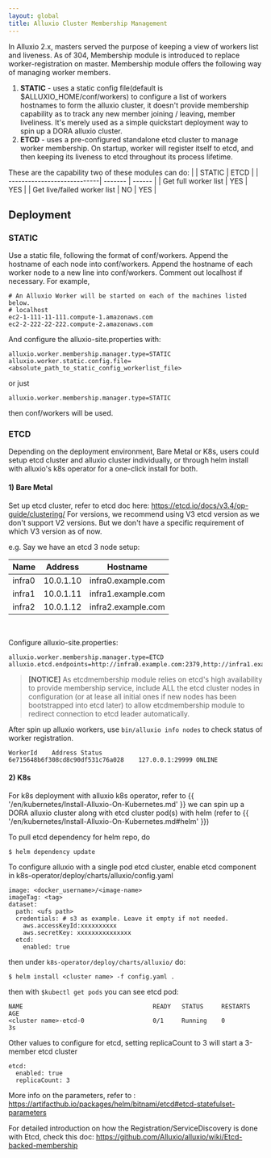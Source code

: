 ```yaml
---
layout: global
title: Alluxio Cluster Membership Management
---
```


In Alluxio 2.x, masters served the purpose of keeping a view of workers list and liveness. As of 304, Membership module is introduced to replace worker-registration on master.
Membership module offers the following way of managing worker members. 

1) **STATIC** - uses a static config file(default is $ALLUXIO_HOME/conf/workers) to configure a list of workers hostnames to form the alluxio cluster, it doesn't provide membership capability as to track any new member joining / leaving, member liveliness. It's merely used as a simple quickstart deployment way to spin up a DORA alluxio cluster.
2) **ETCD** - uses a pre-configured standalone etcd cluster to manage worker membership. On startup, worker will register itself to etcd, and then keeping its liveness to etcd throughout its process lifetime.

These are the capability two of these modules can do:
|                             | STATIC  |  ETCD  |
| ----------------------------| ------- | ------ |
| Get full worker list        |  YES    |  YES   |
| Get live/failed worker list |  NO     |  YES   |


## Deployment

### STATIC
Use a static file, following the format of conf/workers.
Append the hostname of each node into conf/workers. Append the hostname of each worker node to a new line into conf/workers. Comment out localhost if necessary. For example,
```
# An Alluxio Worker will be started on each of the machines listed below. 
# localhost
ec2-1-111-11-111.compute-1.amazonaws.com
ec2-2-222-22-222.compute-2.amazonaws.com
```
And configure the alluxio-site.properties with:
``` 
alluxio.worker.membership.manager.type=STATIC
alluxio.worker.static.config.file=<absolute_path_to_static_config_workerlist_file>
```
or just 
```    
alluxio.worker.membership.manager.type=STATIC
```
then conf/workers will be used.        


### ETCD
Depending on the deployment environment, Bare Metal or K8s, users could setup etcd cluster and alluxio cluster individually, or through helm install with alluxio's k8s operator for a one-click install for both.

#### 1) Bare Metal
Set up etcd cluster, refer to etcd doc here: https://etcd.io/docs/v3.4/op-guide/clustering/
For versions, we recommend using V3 etcd version as we don't support V2 versions. But we don't have a specific requirement of which V3 version as of now.

e.g. Say we have an etcd 3 node setup:

Name | Address | Hostname
-- | -- | --
infra0 | 10.0.1.10 | infra0.example.com
infra1 | 10.0.1.11 | infra1.example.com
infra2 | 10.0.1.12 | infra2.example.com

<br class="Apple-interchange-newline">

Configure alluxio-site.properties:
```
alluxio.worker.membership.manager.type=ETCD
alluxio.etcd.endpoints=http://infra0.example.com:2379,http://infra1.example.com:2379,http://infra2.example.com:2379
```
> **[NOTICE]** As etcdmembership module relies on etcd's high availability to provide membership service, include ALL the etcd cluster nodes in configuration (or at lease all initial ones if new nodes has been bootstrapped into etcd later) to allow etcdmembership module to redirect connection to etcd leader automatically.

After spin up alluxio workers, use `bin/alluxio info nodes` to check status of worker registration.
```
WorkerId	Address	Status
6e715648b6f308cd8c90df531c76a028	127.0.0.1:29999	ONLINE
```

#### 2) K8s
For k8s deployment with alluxio k8s operator, refer to {{ '/en/kubernetes/Install-Alluxio-On-Kubernetes.md' }}
we can spin up a DORA alluxio cluster along with etcd cluster pod(s) with helm (refer to {{ '/en/kubernetes/Install-Alluxio-On-Kubernetes.md#helm' }})

To pull etcd dependency for helm repo, do
```shell
$ helm dependency update 
```

To configure alluxio with a single pod etcd cluster, enable etcd component in k8s-operator/deploy/charts/alluxio/config.yaml
```
image: <docker_username>/<image-name>
imageTag: <tag>
dataset:
  path: <ufs path>
  credentials: # s3 as example. Leave it empty if not needed. 
    aws.accessKeyId:xxxxxxxxxx
    aws.secretKey: xxxxxxxxxxxxxxx
  etcd:
    enabled: true
```
then under `k8s-operator/deploy/charts/alluxio/` do:
```
$ helm install <cluster name> -f config.yaml .
```
then with `$kubectl get pods` you can see etcd pod:
```                                       
NAME                                    READY   STATUS     RESTARTS   AGE
<cluster name>-etcd-0                   0/1     Running    0          3s
```
Other values to configure for etcd, setting replicaCount to 3 will start a 3-member etcd cluster
```
etcd:
  enabled: true
  replicaCount: 3
```
More info on the parameters, refer to : https://artifacthub.io/packages/helm/bitnami/etcd#etcd-statefulset-parameters

For detailed introduction on how the Registration/ServiceDiscovery is done with Etcd, check this doc: https://github.com/Alluxio/alluxio/wiki/Etcd-backed-membership




